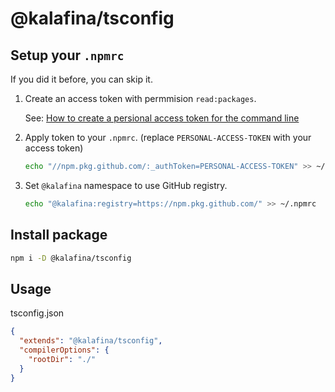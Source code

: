 # @kalafina/tsconfig

## Setup your `.npmrc`

If you did it before, you can skip it.

1. Create an access token with permmision `read:packages`.

   See: [How to create a persional access token for the command line](https://help.github.com/en/articles/creating-a-personal-access-token-for-the-command-line)

2. Apply token to your `.npmrc`. (replace `PERSONAL-ACCESS-TOKEN` with your access token)

   ```sh
   echo "//npm.pkg.github.com/:_authToken=PERSONAL-ACCESS-TOKEN" >> ~/.npmrc
   ```

3. Set `@kalafina` namespace to use GitHub registry.
   ```sh
   echo "@kalafina:registry=https://npm.pkg.github.com/" >> ~/.npmrc
   ```

## Install package

```sh
npm i -D @kalafina/tsconfig
```

## Usage

tsconfig.json

```json
{
  "extends": "@kalafina/tsconfig",
  "compilerOptions": {
    "rootDir": "./"
  }
}
```
